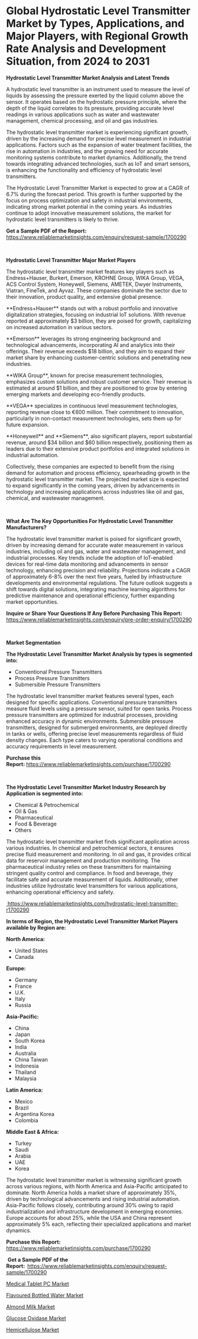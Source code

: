 <p><h1>Global Hydrostatic Level Transmitter Market by Types, Applications, and Major Players, with Regional Growth Rate Analysis and Development Situation, from 2024 to 2031</h1></p><p><strong>Hydrostatic Level Transmitter Market Analysis and Latest Trends</strong></p>
<p><p>A hydrostatic level transmitter is an instrument used to measure the level of liquids by assessing the pressure exerted by the liquid column above the sensor. It operates based on the hydrostatic pressure principle, where the depth of the liquid correlates to its pressure, providing accurate level readings in various applications such as water and wastewater management, chemical processing, and oil and gas industries.</p><p>The hydrostatic level transmitter market is experiencing significant growth, driven by the increasing demand for precise level measurement in industrial applications. Factors such as the expansion of water treatment facilities, the rise in automation in industries, and the growing need for accurate monitoring systems contribute to market dynamics. Additionally, the trend towards integrating advanced technologies, such as IoT and smart sensors, is enhancing the functionality and efficiency of hydrostatic level transmitters.</p><p>The Hydrostatic Level Transmitter Market is expected to grow at a CAGR of 6.7% during the forecast period. This growth is further supported by the focus on process optimization and safety in industrial environments, indicating strong market potential in the coming years. As industries continue to adopt innovative measurement solutions, the market for hydrostatic level transmitters is likely to thrive.</p></p>
<p><strong>Get a Sample PDF of the Report:&nbsp;</strong> <a href="https://www.reliablemarketinsights.com/enquiry/request-sample/1700290?utm_campaign=1772&utm_medium=2&utm_source=Github&utm_content=ia&utm_term=21102024&utm_id=hydrostatic-level-transmitter">https://www.reliablemarketinsights.com/enquiry/request-sample/1700290</a></p>
<p>&nbsp;</p>
<p><strong>Hydrostatic Level Transmitter Major Market Players</strong></p>
<p><p>The hydrostatic level transmitter market features key players such as Endress+Hauser, Burkert, Emerson, KROHNE Group, WIKA Group, VEGA, ACS Control System, Honeywell, Siemens, AMETEK, Dwyer Instruments, Viatran, FineTek, and Ayvaz. These companies dominate the sector due to their innovation, product quality, and extensive global presence.</p><p>**Endress+Hauser** stands out with a robust portfolio and innovative digitalization strategies, focusing on industrial IoT solutions. With revenue reported at approximately $3 billion, they are poised for growth, capitalizing on increased automation in various sectors.</p><p>**Emerson** leverages its strong engineering background and technological advancements, incorporating AI and analytics into their offerings. Their revenue exceeds $18 billion, and they aim to expand their market share by enhancing customer-centric solutions and penetrating new industries.</p><p>**WIKA Group**, known for precise measurement technologies, emphasizes custom solutions and robust customer service. Their revenue is estimated at around $1 billion, and they are positioned to grow by entering emerging markets and developing eco-friendly products.</p><p>**VEGA** specializes in continuous level measurement technologies, reporting revenue close to €600 million. Their commitment to innovation, particularly in non-contact measurement technologies, sets them up for future expansion.</p><p>**Honeywell** and **Siemens**, also significant players, report substantial revenue, around $34 billion and $60 billion respectively, positioning them as leaders due to their extensive product portfolios and integrated solutions in industrial automation.</p><p>Collectively, these companies are expected to benefit from the rising demand for automation and process efficiency, spearheading growth in the hydrostatic level transmitter market. The projected market size is expected to expand significantly in the coming years, driven by advancements in technology and increasing applications across industries like oil and gas, chemical, and wastewater management.</p></p>
<p>&nbsp;</p>
<p><strong>What Are The Key Opportunities For Hydrostatic Level Transmitter Manufacturers?</strong></p>
<p><p>The hydrostatic level transmitter market is poised for significant growth, driven by increasing demand for accurate water measurement in various industries, including oil and gas, water and wastewater management, and industrial processes. Key trends include the adoption of IoT-enabled devices for real-time data monitoring and advancements in sensor technology, enhancing precision and reliability. Projections indicate a CAGR of approximately 6-8% over the next five years, fueled by infrastructure developments and environmental regulations. The future outlook suggests a shift towards digital solutions, integrating machine learning algorithms for predictive maintenance and operational efficiency, further expanding market opportunities.</p></p>
<p><strong>Inquire or Share Your Questions If Any Before Purchasing This Report:</strong> <a href="https://www.reliablemarketinsights.com/enquiry/pre-order-enquiry/1700290?utm_campaign=1772&utm_medium=2&utm_source=Github&utm_content=ia&utm_term=21102024&utm_id=hydrostatic-level-transmitter">https://www.reliablemarketinsights.com/enquiry/pre-order-enquiry/1700290</a></p>
<p>&nbsp;</p>
<p><strong>Market Segmentation</strong></p>
<p><strong>The Hydrostatic Level Transmitter Market Analysis by types is segmented into:</strong></p>
<p><ul><li>Conventional Pressure Transmitters</li><li>Process Pressure Transmitters</li><li>Submersible Pressure Transmitters</li></ul></p>
<p><p>The hydrostatic level transmitter market features several types, each designed for specific applications. Conventional pressure transmitters measure fluid levels using a pressure sensor, suited for open tanks. Process pressure transmitters are optimized for industrial processes, providing enhanced accuracy in dynamic environments. Submersible pressure transmitters, designed for submerged environments, are deployed directly in tanks or wells, offering precise level measurements regardless of fluid density changes. Each type caters to varying operational conditions and accuracy requirements in level measurement.</p></p>
<p><strong>Purchase this Report:&nbsp;</strong><a href="https://www.reliablemarketinsights.com/purchase/1700290?utm_campaign=1772&utm_medium=2&utm_source=Github&utm_content=ia&utm_term=21102024&utm_id=hydrostatic-level-transmitter">https://www.reliablemarketinsights.com/purchase/1700290</a></p>
<p>&nbsp;</p>
<p><strong>The Hydrostatic Level Transmitter Market Industry Research by Application is segmented into:</strong></p>
<p><ul><li>Chemical & Petrochemical</li><li>Oil & Gas</li><li>Pharmaceutical</li><li>Food & Beverage</li><li>Others</li></ul></p>
<p><p>The hydrostatic level transmitter market finds significant application across various industries. In chemical and petrochemical sectors, it ensures precise fluid measurement and monitoring. In oil and gas, it provides critical data for reservoir management and production monitoring. The pharmaceutical industry relies on these transmitters for maintaining stringent quality control and compliance. In food and beverage, they facilitate safe and accurate measurement of liquids. Additionally, other industries utilize hydrostatic level transmitters for various applications, enhancing operational efficiency and safety.</p></p>
<p><a href="https://www.reliablemarketinsights.com/hydrostatic-level-transmitter-r1700290?utm_campaign=1772&utm_medium=2&utm_source=Github&utm_content=ia&utm_term=21102024&utm_id=hydrostatic-level-transmitter">&nbsp;https://www.reliablemarketinsights.com/hydrostatic-level-transmitter-r1700290</a></p>
<p><strong>In terms of Region, the Hydrostatic Level Transmitter Market Players available by Region are:</strong></p>
<p>
    <p> <strong> North America: </strong>
        <ul>
            <li>United States</li>
            <li>Canada</li>
        </ul>
        </p> 
    <p> <strong> Europe: </strong>
        <ul>
            <li>Germany</li>
            <li>France</li>
            <li>U.K.</li>
            <li>Italy</li>
            <li>Russia</li>
        </ul>
        </p> 
    <p> <strong> Asia-Pacific: </strong>
        <ul>
            <li>China</li>
            <li>Japan</li>
            <li>South Korea</li>
            <li>India</li>
            <li>Australia</li>
            <li>China Taiwan</li>
            <li>Indonesia</li>
            <li>Thailand</li>
            <li>Malaysia</li>
        </ul>
        </p> 
    <p> <strong> Latin America: </strong>
        <ul>
            <li>Mexico</li>
            <li>Brazil</li>
            <li>Argentina Korea</li>
            <li>Colombia</li>
        </ul>
        </p> 
    <p> <strong> Middle East & Africa: </strong>
        <ul>
            <li>Turkey</li>
            <li>Saudi</li>
            <li>Arabia</li>
            <li>UAE</li>
            <li>Korea</li>
        </ul>
    </p>
    </p>
<p><p>The hydrostatic level transmitter market is witnessing significant growth across various regions, with North America and Asia-Pacific anticipated to dominate. North America holds a market share of approximately 35%, driven by technological advancements and rising industrial automation. Asia-Pacific follows closely, contributing around 30% owing to rapid industrialization and infrastructure development in emerging economies. Europe accounts for about 25%, while the USA and China represent approximately 5% each, reflecting their specialized applications and market dynamics.</p></p>
<p><strong>Purchase this Report: </strong><a href="https://www.reliablemarketinsights.com/purchase/1700290?utm_campaign=1772&utm_medium=2&utm_source=Github&utm_content=ia&utm_term=21102024&utm_id=hydrostatic-level-transmitter">https://www.reliablemarketinsights.com/purchase/1700290</a></p>
<p>&nbsp;<strong>Get a Sample PDF of the Report:&nbsp;&nbsp;</strong><a href="https://www.reliablemarketinsights.com/enquiry/request-sample/1700290?utm_campaign=1772&utm_medium=2&utm_source=Github&utm_content=ia&utm_term=21102024&utm_id=hydrostatic-level-transmitter">https://www.reliablemarketinsights.com/enquiry/request-sample/1700290</a></p>
<p><strong></strong></p>
<p><p><a href="https://www.linkedin.com/pulse/emerging-trends-medical-tablet-pc-market-global-outlook-cdste?utm_campaign=1772&utm_medium=2&utm_source=Github&utm_content=ia&utm_term=21102024&utm_id=hydrostatic-level-transmitter">Medical Tablet PC Market</a></p><p><a href="https://www.linkedin.com/pulse/flavoured-bottled-water-market-forecast-global-trends-analysis-yvrue?utm_campaign=1772&utm_medium=2&utm_source=Github&utm_content=ia&utm_term=21102024&utm_id=hydrostatic-level-transmitter">Flavoured Bottled Water Market</a></p><p><a href="https://www.linkedin.com/pulse/almond-milk-industry-forecast-market-shifts-strategic-9eome?utm_campaign=1772&utm_medium=2&utm_source=Github&utm_content=ia&utm_term=21102024&utm_id=hydrostatic-level-transmitter">Almond Milk Market</a></p><p><a href="https://www.linkedin.com/pulse/glucose-oxidase-industry-analysis-report-market-size-share-vc3fe?utm_campaign=1772&utm_medium=2&utm_source=Github&utm_content=ia&utm_term=21102024&utm_id=hydrostatic-level-transmitter">Glucose Oxidase Market</a></p><p><a href="https://www.linkedin.com/pulse/hemicellulose-industry-sector-new-technologies-market-impact-2yu2e?utm_campaign=1772&utm_medium=2&utm_source=Github&utm_content=ia&utm_term=21102024&utm_id=hydrostatic-level-transmitter">Hemicellulose Market</a></p></p>